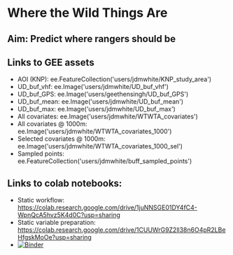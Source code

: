 # Where the Wild Things Are

## Aim: Predict where rangers should be

## Links to GEE assets
* AOI (KNP): ee.FeatureCollection('users/jdmwhite/KNP_study_area')
* UD_buf_vhf: ee.Image('users/jdmwhite/UD_buf_vhf')
* UD_buf_GPS: ee.Image('users/geethensingh/UD_buf_GPS')
* UD_buf_mean: ee.Image('users/jdmwhite/UD_buf_mean')
* UD_buf_max: ee.Image('users/jdmwhite/UD_buf_max')
* All covariates: ee.Image('users/jdmwhite/WTWTA_covariates')
* All covariates @ 1000m: ee.Image('users/jdmwhite/WTWTA_covariates_1000')
* Selected covariates @ 1000m: ee.Image('users/jdmwhite/WTWTA_covariates_1000_sel')
* Sampled points: ee.FeatureCollection('users/jdmwhite/buff_sampled_points')

## Links to colab notebooks:

* Static workflow: https://colab.research.google.com/drive/1juNNSGE01DY4fC4-WpnQcA5hvz5K4d0C?usp=sharing
* Static variable preparation: https://colab.research.google.com/drive/1CUUWrG9Z2ll38n6O4pR2LBeHfgskMoOe?usp=sharing
* [![Binder](https://mybinder.org/badge_logo.svg)](https://mybinder.org/v2/gh/Geethen/where_the_wild_things_are.git/HEAD)
